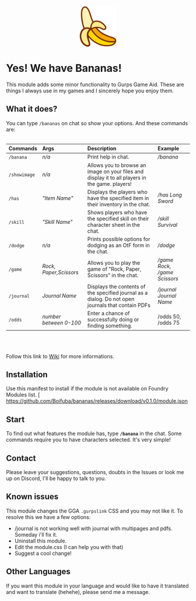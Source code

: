 <p align="center">
  <img src="https://github.com/Boifuba/bananas/blob/master/media/img/banana.png" width="100" />
</p>

# Yes! We have Bananas!

This module adds some minor functionality to Gurps Game Aid. These are things I always use in my games and I sincerely hope you enjoy them.

## What it does? 

You can type `/bananas` on chat so show your options. And these commands are:
<br>
<br>

| Commands      | Args                   | Description                                                                                        | Example                      |
| :------------ | :--------------------- | :------------------------------------------------------------------------------------------------- | :--------------------------- |
| `/banana`     | *n/a*                  | Print help in chat.                                                                                | */banana*                    |
| `/showimage ` | *n/a*                  | Allows you to browse an image on your files and display it to all players in the game. players!    |                              |
| `/has`        | *"Item Name"*          | Displays the players who have the specified item in their inventory in the chat.                   | */has Long Sword*            |
| `/skill`      | *"Skill Name"*         | Shows players who have the specified skill on their character sheet in the chat.                   | */skill Survival*            |
| `/dodge`      | *n/a*                  | Prints possible options for dodging as an OtF form in the chat.                                    | */dodge*                     |
| `/game`       | *Rock, Paper,Scissors* | Allows you to play the game of "Rock, Paper, Scissors" in the chat.                                | */game Rock, /game Scissors* |
| `/journal`    | *Journal Name*         | Displays the contents of the specified journal as a dialog. Do not open journals that contain PDFs | */journal Journal Name*      |
| `/odds`       | *number between 0-100* | Enter a chance of successfully doing or finding something.                                         | /odds 50, /odds 75           |

<br>
<br>





Follow this link to [Wiki](https://github.com/Boifuba/bananas/wiki) for more informations.

##  Installation

Use this manifest to install if the module is not available on Foundry Modules list. 
[
https://github.com/Boifuba/bananas/releases/download/v0.1.0/module.json
## Start 

To find out what features the module has, type **``/banana``**  in the chat. Some commands require you to have characters selected. It's very simple!

## Contact 

Please leave your suggestions, questions, doubts in the Issues or look me up on Discord, I'll be happy to talk to you.

## Known issues

This module changes the GGA ``.gurpslink`` CSS and you may not like it. To resolve this we have a few options:

- /journal is not working well with journal with multipages and pdfs. Someday   i'll fix it.
- Uninstall this module.
- Edit the module.css (I can help you with that)
- Suggest a cool change!

## Other Languages

If you want this module in your language and would like to have it translated and want to translate (hehehe), please send me a message.
